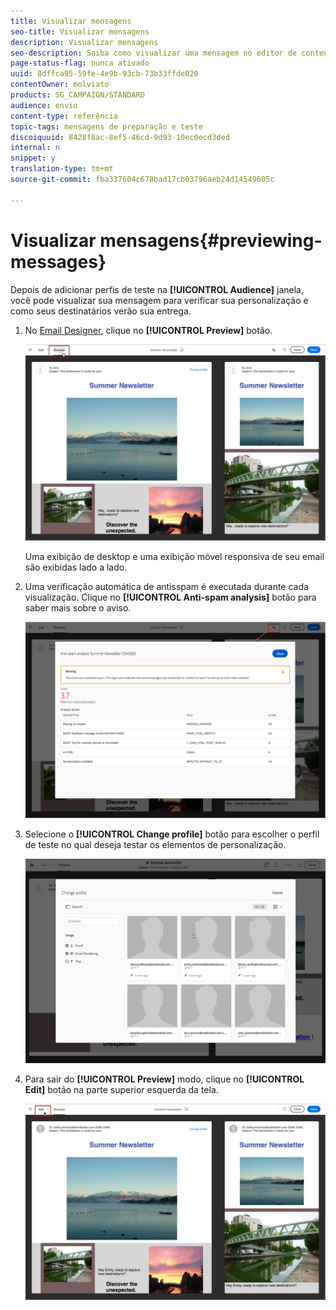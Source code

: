 ```yaml
---
title: Visualizar mensagens
seo-title: Visualizar mensagens
description: Visualizar mensagens
seo-description: Saiba como visualizar uma mensagem no editor de conteúdo ou no Designer de email.
page-status-flag: nunca ativado
uuid: 8dffca95-59fe-4e9b-93cb-73b33ffde020
contentOwner: molviato
products: SG_CAMPAIGN/STANDARD
audience: envio
content-type: referência
topic-tags: mensagens de preparação e teste
discoiquuid: 8428f8ac-8ef5-46cd-9d93-10ec0ecd3ded
internal: n
snippet: y
translation-type: tm+mt
source-git-commit: fba337604c678bad17cb03796aeb24d14549605c

---
```



# Visualizar mensagens{#previewing-messages}

Depois de adicionar perfis de teste na **[!UICONTROL Audience]** janela, você pode visualizar sua mensagem para verificar sua personalização e como seus destinatários verão sua entrega.

1. No [Email Designer](../../designing/using/overview.md), clique no **[!UICONTROL Preview]** botão.

   ![](assets/sending_preview.png)

   Uma exibição de desktop e uma exibição móvel responsiva de seu email são exibidas lado a lado.

1. Uma verificação automática de antisspam é executada durante cada visualização. Clique no **[!UICONTROL Anti-spam analysis]** botão para saber mais sobre o aviso.

   ![](assets/sending_anti-spam_analysis.png)

1. Selecione o **[!UICONTROL Change profile]** botão para escolher o perfil de teste no qual deseja testar os elementos de personalização.

   ![](assets/sending_test-profile.png)

1. Para sair do **[!UICONTROL Preview]** modo, clique no **[!UICONTROL Edit]** botão na parte superior esquerda da tela.

   ![](assets/sending_preview_edit.png)

